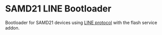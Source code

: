 # SAMD21 LINE Bootloader

Bootloader for SAMD21 devices using [LINE protocol]() with the flash service addon.
